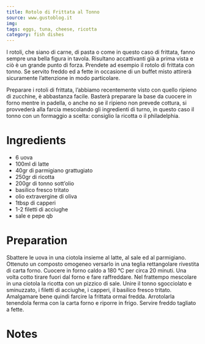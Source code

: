 ```yaml
---
title: Rotolo di Frittata al Tonno
source: www.gustoblog.it
img:
tags: eggs, tuna, cheese, ricotta
category: fish dishes
---
```


I rotoli, che siano di carne, di pasta o come in questo caso di frittata, fanno sempre una bella figura in tavola. Risultano accattivanti già a prima vista e ciò è un grande punto di forza. Prendete ad esempio il rotolo di frittata con tonno. Se servito freddo ed a fette in occasione di un buffet misto attirerà sicuramente l’attenzione in modo particolare.

Preparare i rotoli di frittata, l’abbiamo recentemente visto con quello ripieno di zucchine, è abbastanza facile. Basterà preparare la base da cuocere in forno mentre in padella, o anche no se il ripieno non prevede cottura, si provvederà alla farcia mescolando gli ingredienti di turno, in questo caso il tonno con un formaggio a scelta: consiglio la ricotta o il philadelphia.

Ingredients
===========

* 6 uova
* 100ml di latte
* 40gr di parmigiano grattugiato
* 250gr di ricotta
* 200gr di tonno sott’olio
* basilico fresco tritato
* olio extravergine di oliva
* 1tbsp di capperi
* 1-2 filetti di acciughe
* sale e pepe qb

Preparation
===========

Sbattere le uova in una ciotola insieme al latte, al sale ed al parmigiano. Ottenuto un composto omogeneo versarlo in una teglia rettangolare rivestita di carta forno. Cuocere in forno caldo a 180 °C per circa 20 minuti. Una volta cotto tirare fuori dal forno e fare raffreddare. Nel frattempo mescolare in una ciotola la ricotta con un pizzico di sale. Unire il tonno sgocciolato e sminuzzato, i filetti di acciughe, i capperi, il basilico fresco tritato. Amalgamare bene quindi farcire la frittata ormai fredda. Arrotolarla tenendola ferma con la carta forno e riporre in frigo. Servire freddo tagliato a fette.

Notes
=====
